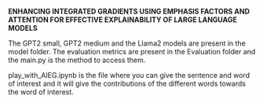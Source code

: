 **ENHANCING INTEGRATED GRADIENTS USING EMPHASIS FACTORS AND ATTENTION FOR EFFECTIVE EXPLAINABILITY OF LARGE LANGUAGE MODELS**

The GPT2 small, GPT2 medium and the Llama2 models are present in the model folder. The evaluation metrics are present in the Evaluation folder and the main.py is the method to access them.

play\_with\_AIEG.ipynb is the file where you can give the sentence and word of interest and it will give the contributions of the different words towards the word of interest.